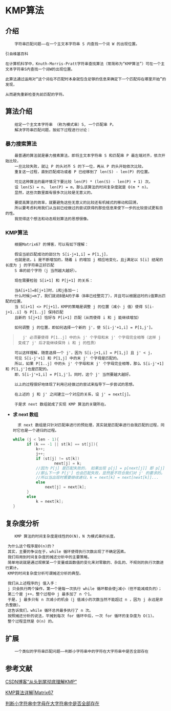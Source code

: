 # KMP算法 #
## 介绍 ##

        字符串匹配问题——在一个主文本字符串 S 内查找一个词 W 的出现位置。

>
    引自维基百科
>
    在计算机科学中，Knuth-Morris-Pratt字符串查找算法（常简称为“KMP算法”）可在一个主文本字符串S内查找一个词W的出现位置。
>
    此算法通过运用对“这个词在不匹配时本身就包含足够的信息来确定下一个匹配将在哪里开始”的发现，
>
    从而避免重新检查先前匹配的字符。
    
    
## 算法介绍 ##
        给定一个主文本字符串 （称为模式串）S, 一个匹配串 P。
        解决字符串匹配问题，按如下过程进行讨论：
        
### 暴力搜索算法 ###
        最普通的算法就是暴力搜素算法，即将主文本字符串 S 和匹配串 P 最左端对齐，依次开始比较，
        一旦比较失败，就让 P 的头对齐 S 的下一位，再从 P 的头开始依次比较。
        重复这一过程，直到匹配成功或者 P 已经移到了 len(S) - len(P) 的位置。
    
        可见这种算法的最坏情况下要比较 len(P) * (len(S) - len(P) + 1) 次。
        设 len(S) = n， len(P) = m，那么该算法的时间复杂度就是 O(m * n)。
        显然，这些次数里面有很多次比较是无意义的。
    
        要提高算法的效率，就要避免这些无意义的比较还有机械式的移动和回溯，
        所以要考虑利用我们从当前已经做过的尝试获得的那些信息来使下一步的比较尝试更有目的性。
        我觉得这个想法和动态规划算法的思想很像。
    
    
### KMP算法 ###

        根据Matrix67 的博客，可以有如下理解：
                
        假设当前匹配成功的部分为 S[i-j+1,i] = P[1,j]，
        也就是说，i 是不断增加的，随着 i 的增加 j 相应地变化，且j满足以 S[i] 结尾的长度为 j 的字符串正好匹配 
        S 串的前个字符（j 当然越大越好）。
                
        现在需要检验 S[i+1] 和 P[j+1] 的关系：
                
        当A[i+1]=B[j+1]时，i和j各加一；
        什么时候j=m了，我们就说B是A的子串（B串已经整完了），并且可以根据这时的i值算出匹配的位置。
        当 S[i+1] <> P[j+1]，KMP的策略是调整 j 的位置（减小 j 值）使得 S[i-j+1..i] 与 P[1..j] 保持匹配
        且新的 S[j+1] 恰好与 P[i+1] 匹配（从而使得 i 和 j 能继续增加）
                
        如何调整 j 的位置，即如何选择一个新的 j'，使 S[i-j'+1,i] = P[1,j']。
                
>       j' 必须要使得 P[1..j] 中的头 j' 个字母和末 j' 个字母完全相等（这样 j 变成了 j' 后才能继续保持 i 和 j 的性质）
        
        可以这样理解，随意选择一个 j'，因为 S[i-j+1,i] = P[1,j] 且 j' < j， 
        可见 S[i-j'+1] 和 P[1,j] 中的末 j' 个字母是匹配的。
        所以，如果 P[1..j] 中的头 j' 个字母和末 j' 个字母完全相等，那么 S[i-j'+1] 和 P[1,j']也是匹配的。
        即，S[i-j'+1,i] = P[1,j']。同时，这个 j' 当然要越大越好。
        
        以上的过程很好地体现了利用已经做过的尝试来指导下一步尝试的思想。
        
        在上述的 j 和 j' 之间建立一个对应的关系，设 j' = next[j]。

        于是求 next 数组就成了实现 KMP 算法的关键所在。
        
* **求 next 数组**

        求 next 数组是只针对匹配串进行的预处理，其实就是匹配串进行自我匹配的过程，同时它也是一个递归的过程。
        
  ```c
  while (j < len - 1){
        if (k == -1 || st[k] == st[j]){
        	k++;
        	j++;
        	if (st[j] != st[k])
        	        next[j] = k;
        	//因为 P[j] 是匹配失败的， 如果出现 p[j] = p[next[j]] 即 p[j] = p[j']，
        	//那么下一步 P[j'] 也会匹配失败，显然是不符合我们对 j' 的要求的。
        	//所以当出现时需要继续递归，k = next[k] = next[next[k]]...
        	else
        		next[j] = next[k];
        }
        else
            k = next[k];
  }
  ```
                
## 复杂度分析 ##

        KMP 算法的时间复杂度是线性的O(N)，N 为模式串的长度。
>
     为什么这个程序是O(n)的？
     其实，主要的争议在于，while 循环使得执行次数出现了不确定因素。
     我们将用到时间复杂度的摊还分析中的主要策略，
     简单地说就是通过观察某一个变量或函数值的变化来对零散的、杂乱的、不规则的执行次数进行累计。
     KMP的时间复杂度分析可谓摊还分析的典型。
>
     我们从上述程序的j 值入手：
     j 只会执行两个操作，第一个是每一次执行 while 循环都会使j减小（但不能减成负的）；
     第二个是 j++，整个过程中 j 最多加了 n 个1。
     于是，j 最多只有 n 次减小的机会（j 值减小的次数当然不能超过 n ，因为 j 永远是非负整数）。
     这告诉我们，while 循环总共最多执行了 n 次。
     按照摊还分析的说法，平摊到每次 for 循环中后，一次 for 循环的复杂度为 O(1)。
     整个过程显然是 O(n) 的。
        
        
## 扩展 ##
        一个类似的字符串匹配问题——判断小字符串中的字符在大字符串中是否全部存在
        
## 参考文献 ##
[CSDN博客“从头到尾彻底理解KMP”](http://blog.csdn.net/v_july_v/article/details/7041827)

[KMP算法详解|Matrix67](http://www.matrix67.com/blog/archives/115)

[判断小字符串中字母在大字符串中是否全部存在](http://blog.csdn.net/u010387196/article/details/19343227)

    
   
